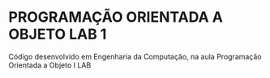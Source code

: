# PROGRAMAÇÃO ORIENTADA A OBJETO LAB 1
Código desenvolvido em Engenharia da Computação, na aula Programação Orientada a Objeto I LAB
